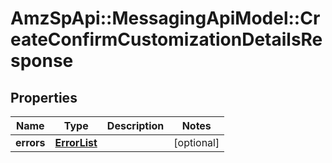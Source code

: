 # AmzSpApi::MessagingApiModel::CreateConfirmCustomizationDetailsResponse

## Properties
Name | Type | Description | Notes
------------ | ------------- | ------------- | -------------
**errors** | [**ErrorList**](ErrorList.md) |  | [optional] 



